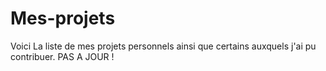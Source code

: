 # Mes-projets
Voici La liste de mes projets personnels ainsi que certains auxquels j'ai pu contribuer.
PAS A JOUR !
